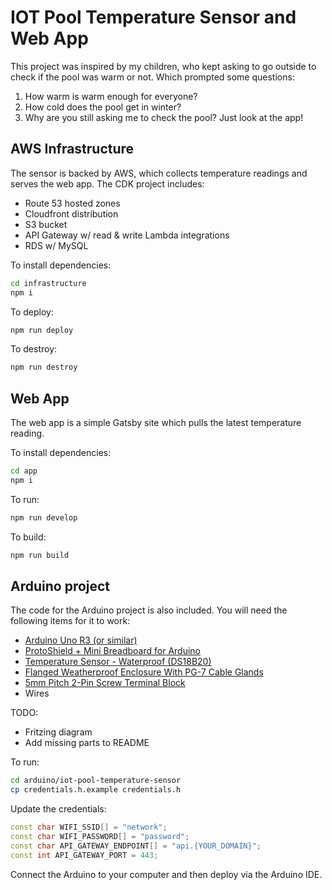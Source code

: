 # IOT Pool Temperature Sensor and Web App

This project was inspired by my children, who kept asking to go outside to check if the pool was warm or not. Which prompted some questions:

1) How warm is warm enough for everyone?
2) How cold does the pool get in winter?
3) Why are you still asking me to check the pool? Just look at the app!

## AWS Infrastructure
The sensor is backed by AWS, which collects temperature readings and serves the web app. The CDK project includes:

- Route 53 hosted zones
- Cloudfront distribution
- S3 bucket
- API Gateway w/ read & write Lambda integrations
- RDS w/ MySQL

To install dependencies:
```bash
cd infrastructure
npm i
```

To deploy:
```bash
npm run deploy
```

To destroy:
```bash
npm run destroy
```

## Web App
The web app is a simple Gatsby site which pulls the latest temperature reading.

To install dependencies:

```bash
cd app
npm i
```

To run:

```bash
npm run develop
```

To build:

```bash
npm run build
```

## Arduino project
The code for the Arduino project is also included. You will need the following items for it to work:

- [Arduino Uno R3 (or similar)](https://core-electronics.com.au/arduino-uno-r3.html)
- [ProtoShield + Mini Breadboard for Arduino](https://core-electronics.com.au/protoshield-mini-breadboard-for-arduino.html
)
- [Temperature Sensor - Waterproof (DS18B20)](https://core-electronics.com.au/temperature-sensor-waterproof-ds18b20.html)
- [Flanged Weatherproof Enclosure With PG-7 Cable Glands](https://core-electronics.com.au/flanged-weatherproof-enclosure-with-pg-7-cable-glands.html)
- [5mm Pitch 2-Pin Screw Terminal Block](https://core-electronics.com.au/2-pin-screw-terminal-block-5mm-pitch.html)
- Wires


TODO:
- Fritzing diagram
- Add missing parts to README

To run:
```bash
cd arduino/iot-pool-temperature-sensor
cp credentials.h.example credentials.h
```

Update the credentials:
```c++
const char WIFI_SSID[] = "network";
const char WIFI_PASSWORD[] = "password";
const char API_GATEWAY_ENDPOINT[] = "api.{YOUR_DOMAIN}";
const int API_GATEWAY_PORT = 443;
```

Connect the Arduino to your computer and then deploy via the Arduino IDE.